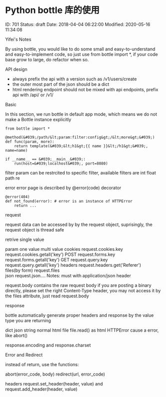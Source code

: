 # Python bottle 库的使用


ID: 701
Status: draft
Date: 2018-04-04 06:22:00
Modified: 2020-05-16 11:34:08


Yifei's Notes

By using bottle, you would like to do some small and easy-to-understand and easy-to-implement code, so just use
from bottle import *, if your code base grow to large, do refactor when so.

API design

* always prefix the api with a version such as /v1/users/create
* the outer most part of the json should be a dict
* html rendering endpoint should not be mixed with api endpoints, prefix api with /api/ or /v1/

Basic

In this section, we run bottle in default app mode, which means we do not make a Bottle instance explicitly

```
from bottle import *

@method(&#039;/path/&lt;param:filter:config&gt;/&lt;more&gt;&#039;)
def func(param, more):
    return template(&#039;&lt;h1&gt;{{ name }}&lt;/h1&gt;&#039;, name=name)

if __name__ == &#039;__main__&#039;:
    run(host=&#039;localhost&#039;, port=8080)
```

filter
param can be restrcited to specific filter, available filters are int float path re


error
error page is described by @error(code) decorator

```
@error(404)
def not_found(error): # error is an instance of HTTPError
    return ...
```

request

request data can be accessed by by the request object, suprisingly, the request object is thread safe

retrive single value

param	one value	multi value
cookies	request.cookies.key	request.cookies.getall('key')
POST	request.forms.key	request.forms.getall('key')
GET	request.query.key	request.query.getall('key')
headers	request.headers.get('Referer')	
files(by form)	request.files	
json	request.json....	Notes: must with application/json header

request.body contains the raw request body
if you are posting a binary directly, please set the right Content-Type header, you may not access it by the files attribute, just read request.body

response

bottle automatically generate proper headers and response by the value type you are returning

dict	json
string	normal html
file	file.read() as html
HTTPError	cause a error, like abort()

response.encoding and response.charset

Error and Redirect

instead of return, use the functions:

abort(error_code, body)
redirect(url, error_code)

headers request.set_header(header, value) and request.add_header(header, value)